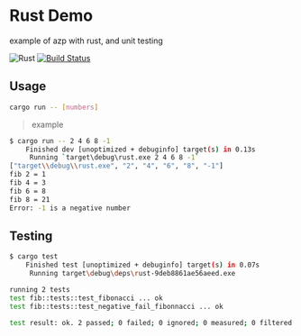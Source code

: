 # Rust Demo

example of azp with rust, and unit testing

![Rust](https://github.com/v-jonathangu/rust-demo/workflows/Rust/badge.svg)
[![Build Status](https://dev.azure.com/v-jonathangu/test%20rust/_apis/build/status/ninjaoflight.rust-demo?branchName=master)](https://dev.azure.com/v-jonathangu/test%20rust/_build/latest?definitionId=1&branchName=master)

## Usage

``` sh
cargo run -- [numbers]
```

> example

``` sh
$ cargo run -- 2 4 6 8 -1
    Finished dev [unoptimized + debuginfo] target(s) in 0.13s
     Running `target\debug\rust.exe 2 4 6 8 -1`
["target\\debug\\rust.exe", "2", "4", "6", "8", "-1"]
fib 2 = 1
fib 4 = 3
fib 6 = 8
fib 8 = 21
Error: -1 is a negative number
```

## Testing

``` sh
$ cargo test
    Finished test [unoptimized + debuginfo] target(s) in 0.07s
     Running target\debug\deps\rust-9deb8861ae56aeed.exe

running 2 tests
test fib::tests::test_fibonacci ... ok
test fib::tests::test_negative_fail_fibonnacci ... ok

test result: ok. 2 passed; 0 failed; 0 ignored; 0 measured; 0 filtered out
```
